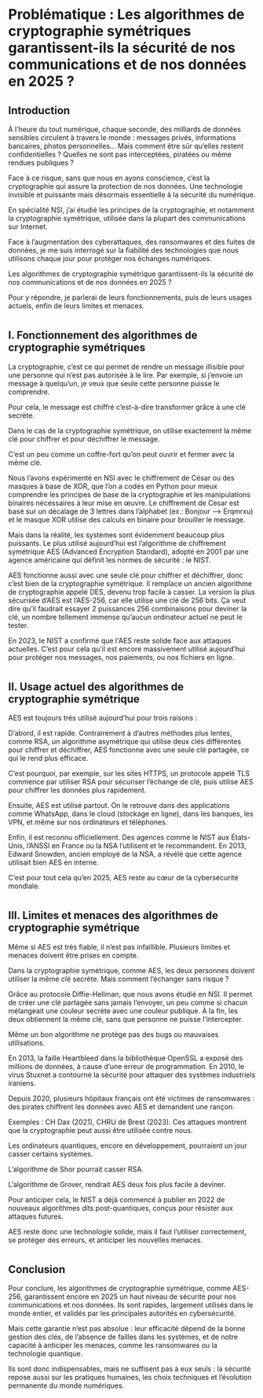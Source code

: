 # Problématique : Les algorithmes de cryptographie symétriques garantissent-ils la sécurité de nos communications et de nos données en 2025 ? 

 

## Introduction 

À l’heure du tout numérique, chaque seconde, des milliards de données sensibles circulent à travers le monde : messages privés, informations bancaires, photos personnelles… Mais comment être sûr qu’elles restent confidentielles ? Quelles ne sont pas interceptées, piratées ou même rendues publiques ?  

Face à ce risque, sans que nous en ayons conscience, c’est la cryptographie qui assure la protection de nos données. Une technologie invisible et puissante mais désormais essentielle à la sécurité du numérique.  

En spécialité NSI, j’ai étudié les principes de la cryptographie, et notamment la cryptographie symétrique, utilisée dans la plupart des communications sur Internet.  

Face à l’augmentation des cyberattaques, des ransomwares et des fuites de données, je me suis interrogé sur la fiabilité des technologies que nous utilisons chaque jour pour protéger nos échanges numériques. 

Les algorithmes de cryptographie symétrique garantissent-ils la sécurité de nos communications et de nos données en 2025 ? 

Pour y répondre, je parlerai de leurs fonctionnements, puis de leurs usages actuels, enfin de leurs limites et menaces.

 
#
 


## I. Fonctionnement des algorithmes de cryptographie symétriques

La cryptographie, c’est ce qui permet de rendre un message illisible pour une personne qui n’est pas autorisée à le lire. 
Par exemple, si j’envoie un message à quelqu’un, je veux que seule cette personne puisse le comprendre. 

Pour cela, le message est chiffré c’est-à-dire transformer grâce à une clé secrète. 

Dans le cas de la cryptographie symétrique, on utilise exactement la même clé pour chiffrer et pour déchiffrer le message. 

C’est un peu comme un coffre-fort qu’on peut ouvrir et fermer avec la même clé. 

Nous l’avons expérimenté en NSI avec le chiffrement de César ou des masques à base de XOR, que l’on a codés en Python pour mieux comprendre les principes de base de la cryptographie et les manipulations binaires nécessaires à leur mise en œuvre. Le chiffrement de Cesar est basé sur un décalage de 3 lettres dans l’alphabet (ex : Bonjour --> Erqmrxu) et le masque XOR utilise des calculs en binaire pour brouiller le message. 

Mais dans la réalité, les systèmes sont évidemment beaucoup plus puissants. Le plus utilisé aujourd’hui est l’algorithme de chiffrement symétrique AES (Advanced Encryption Standard), adopté en 2001 par une agence américaine qui définit les normes de sécurité : le NIST. 

AES fonctionne aussi avec une seule clé pour chiffrer et déchiffrer, donc c’est bien de la cryptographie symétrique. Il remplace un ancien algorithme de cryptographie appelé DES, devenu trop facile à casser. La version la plus sécurisée d’AES est l’AES-256, car elle utilise une clé de 256 bits. Ça veut dire qu’il faudrait essayer 2 puissances 256 combinaisons pour deviner la clé, un nombre tellement immense qu’aucun ordinateur actuel ne peut le tester.  

En 2023, le NIST a confirmé que l'AES reste solide face aux attaques actuelles. C’est pour cela qu’il est encore massivement utilisé aujourd’hui pour protéger nos messages, nos paiements, ou nos fichiers en ligne. 

#

## II. Usage actuel des algorithmes de cryptographie symétrique 

 

AES est toujours très utilisé aujourd’hui pour trois raisons : 

D’abord, il est rapide. 
Contrairement à d’autres méthodes plus lentes, comme RSA, un algorithme asymétrique qui utilise deux clés différentes pour chiffrer et déchiffrer, AES fonctionne avec une seule clé partagée, ce qui le rend plus efficace. 

C’est pourquoi, par exemple, sur les sites HTTPS, un protocole appelé TLS commence par utiliser RSA pour sécuriser l’échange de clé, puis utilise AES pour chiffrer les données plus rapidement. 

Ensuite, AES est utilisé partout. 
 On le retrouve dans des applications comme WhatsApp, dans le cloud (stockage en ligne), dans les banques, les VPN, et même sur nos ordinateurs et téléphones. 

Enfin, il est reconnu officiellement. 
 Des agences comme le NIST aux États-Unis, l’ANSSI en France ou la NSA l’utilisent et le recommandent. 
En 2013, Edward Snowden, ancien employé de la NSA, a révélé que cette agence utilisait bien AES en interne. 

C’est pour tout cela qu’en 2025, AES reste au cœur de la cybersécurité mondiale. 

  

#


## III. Limites et menaces des algorithmes de cryptographie symétrique

Même si AES est très fiable, il n’est pas infaillible. Plusieurs limites et menaces doivent être prises en compte. 

Dans la cryptographie symétrique, comme AES, les deux personnes doivent utiliser la même clé secrète. 
Mais comment l’échanger sans risque ? 

Grâce au protocole Diffie-Hellman, que nous avons étudié en NSI. Il permet de créer une clé partagée sans jamais l’envoyer, un peu comme si chacun mélangeait une couleur secrète avec une couleur publique. À la fin, les deux obtiennent la même clé, sans que personne ne puisse l’intercepter. 

Même un bon algorithme ne protège pas des bugs ou mauvaises utilisations. 

En 2013, la faille Heartbleed dans la bibliothèque OpenSSL a exposé des millions de données, à cause d’une erreur de programmation. 
 En 2010, le virus Stuxnet a contourné la sécurité pour attaquer des systèmes industriels iraniens. 

Depuis 2020, plusieurs hôpitaux français ont été victimes de ransomwares : des pirates chiffrent les données avec AES et demandent une rançon. 

Exemples : CH Dax (2021), CHRU de Brest (2023). 
Ces attaques montrent que la cryptographie peut aussi être utilisée contre nous. 

Les ordinateurs quantiques, encore en développement, pourraient un jour casser certains systèmes. 

L’algorithme de Shor pourrait casser RSA. 

L’algorithme de Grover, rendrait AES deux fois plus facile à deviner.  

Pour anticiper cela, le NIST a déjà commencé à publier en 2022 de nouveaux algorithmes dits post-quantiques, conçus pour résister aux attaques futures.

AES reste donc une technologie solide, mais il faut l’utiliser correctement, se protéger des erreurs, et anticiper les nouvelles menaces. 

#

## Conclusion 

Pour conclure, les algorithmes de cryptographie symétrique, comme AES-256, garantissent encore en 2025 un haut niveau de sécurité pour nos communications et nos données. Ils sont rapides, largement utilisés dans le monde entier, et validés par les principales autorités en cybersécurité. 

Mais cette garantie n’est pas absolue : leur efficacité dépend de la bonne gestion des clés, de l’absence de failles dans les systèmes, et de notre capacité à anticiper les menaces, comme les ransomwares ou la technologie quantique. 

Ils sont donc indispensables, mais ne suffisent pas à eux seuls : la sécurité repose aussi sur les pratiques humaines, les choix techniques et l’évolution permanente du monde numériques.